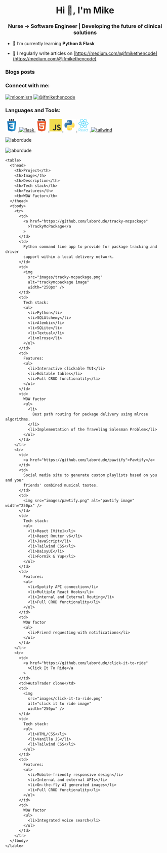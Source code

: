 <h1 align="center">Hi 👋, I'm Mike</h1>
<h3 align="center">Nurse -> Software Engineer | Developing the future of clinical solutions</h3>

- 🌱 I’m currently learning **Python & Flask**

- 📝 I regularly write articles on [https://medium.com/@ifmikethencode](https://medium.com/@ifmikethencode)

### Blogs posts

<!-- BLOG-POST-LIST:START -->
<!-- BLOG-POST-LIST:END -->

<h3 align="left">Connect with me:</h3>
<p align="left">
<a href="https://linkedin.com/in/mloomisrn" target="blank"><img align="center" src="https://raw.githubusercontent.com/rahuldkjain/github-profile-readme-generator/master/src/images/icons/Social/linked-in-alt.svg" alt="mloomisrn" height="30" width="40" /></a>
<a href="https://medium.com/@ifmikethencode" target="blank"><img align="center" src="https://raw.githubusercontent.com/rahuldkjain/github-profile-readme-generator/master/src/images/icons/Social/medium.svg" alt="@ifmikethencode" height="30" width="40" /></a>
</p>

<h3 align="left">Languages and Tools:</h3>
<p align="left"> <a href="https://www.w3schools.com/css/" target="_blank" rel="noreferrer"> <img src="https://raw.githubusercontent.com/devicons/devicon/master/icons/css3/css3-original-wordmark.svg" alt="css3" width="40" height="40"/> </a> <a href="https://flask.palletsprojects.com/" target="_blank" rel="noreferrer"> <img src="https://www.vectorlogo.zone/logos/pocoo_flask/pocoo_flask-icon.svg" alt="flask" width="40" height="40"/> </a> <a href="https://www.w3.org/html/" target="_blank" rel="noreferrer"> <img src="https://raw.githubusercontent.com/devicons/devicon/master/icons/html5/html5-original-wordmark.svg" alt="html5" width="40" height="40"/> </a> <a href="https://developer.mozilla.org/en-US/docs/Web/JavaScript" target="_blank" rel="noreferrer"> <img src="https://raw.githubusercontent.com/devicons/devicon/master/icons/javascript/javascript-original.svg" alt="javascript" width="40" height="40"/> </a> <a href="https://www.python.org" target="_blank" rel="noreferrer"> <img src="https://raw.githubusercontent.com/devicons/devicon/master/icons/python/python-original.svg" alt="python" width="40" height="40"/> </a> <a href="https://reactjs.org/" target="_blank" rel="noreferrer"> <img src="https://raw.githubusercontent.com/devicons/devicon/master/icons/react/react-original-wordmark.svg" alt="react" width="40" height="40"/> </a> <a href="https://tailwindcss.com/" target="_blank" rel="noreferrer"> <img src="https://www.vectorlogo.zone/logos/tailwindcss/tailwindcss-icon.svg" alt="tailwind" width="40" height="40"/> </a> </p>

<p><img align="center" src="https://github-readme-stats.vercel.app/api/top-langs?username=labordude&show_icons=true&locale=en&layout=compact" alt="labordude" /></p>

<p><img align="center" src="https://github-readme-streak-stats.herokuapp.com/?user=labordude&" alt="labordude" /></p>

    <table>
      <thead>
        <th>Project</th>
        <th>Image</th>
        <th>Description</th>
        <th>Tech stack</th>
        <th>Features</th>
        <th>WOW Factor</th>
      </thead>
      <tbody>
        <tr>
          <td>
            <a href="https://github.com/labordude/tracky-mcpackage"
              >TrackyMcPackage</a
            >
          </td>
          <td>
            Python command line app to provide for package tracking and driver
            support within a local delivery network.
          </td>
          <td>
            <img
              src="images/tracky-mcpackage.png"
              alt="trackymcpackage image"
              width="250px" />
          </td>
          <td>
            Tech stack:
            <ul>
              <li>Python</li>
              <li>SQLAlchemy</li>
              <li>Alembic</li>
              <li>SQLite</li>
              <li>Textual</li>
              <li>mlrose</li>
            </ul>
          </td>
          <td>
            Features:
            <ul>
              <li>Interactive clickable TUI</li>
              <li>Editable tables</li>
              <li>Full CRUD functionality</li>
            </ul>
          </td>
          <td>
            WOW factor
            <ul>
              <li>
                Best path routing for package delivery using mlrose algorithms.
              </li>
              <li>Implementation of the Traveling Salesman Problem</li>
            </ul>
          </td>
        </tr>
        <tr>
          <td>
            <a href="https://github.com/labordude/pawtify">Pawtify</a>
          </td>
          <td>
            Social media site to generate custom playlists based on you and your
            friends' combined musical tastes.
          </td>
          <td>
            <img src="images/pawtify.png" alt="pawtify image" width="250px" />
          </td>
          <td>
            Tech stack:
            <ul>
              <li>React [Vite]</li>
              <li>React Router v6</li>
              <li>JavaScript</li>
              <li>Tailwind CSS</li>
              <li>DaisyUI</li>
              <li>Formik & Yup</li>
            </ul>
          </td>
          <td>
            Features:
            <ul>
              <li>Spotify API connection</li>
              <li>Multiple React Hooks</li>
              <li>Internal and External Routing</li>
              <li>Full CRUD functionality</li>
            </ul>
          </td>
          <td>
            WOW factor
            <ul>
              <li>Friend requesting with notifications</li>
            </ul>
          </td>
        </tr>
        <tr>
          <td>
            <a href="https://github.com/labordude/click-it-to-ride"
              >Click It To Ride</a
            >
          </td>
          <td>AutoTrader clone</td>
          <td>
            <img
              src="images/click-it-to-ride.png"
              alt="click it to ride image"
              width="250px" />
          </td>
          <td>
            Tech stack:
            <ul>
              <li>HTML/CSS</li>
              <li>Vanilla JS</li>
              <li>Tailwind CSS</li>
            </ul>
          </td>
          <td>
            Features:
            <ul>
              <li>Mobile-friendly responsive design</li>
              <li>Internal and external APIs</li>
              <li>On-the-fly AI generated images</li>
              <li>Full CRUD functionality</li>
            </ul>
          </td>
          <td>
            WOW factor
            <ul>
              <li>Integrated voice search</li>
            </ul>
          </td>
        </tr>
      </tbody>
    </table>